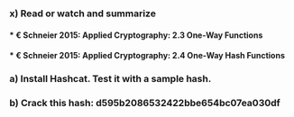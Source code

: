 ### x) Read or watch and summarize
####  * € Schneier 2015: Applied Cryptography: 2.3 One-Way Functions
####  * € Schneier 2015: Applied Cryptography: 2.4 One-Way Hash Functions
### a) Install Hashcat. Test it with a sample hash. 
### b) Crack this hash: d595b2086532422bbe654bc07ea030df

